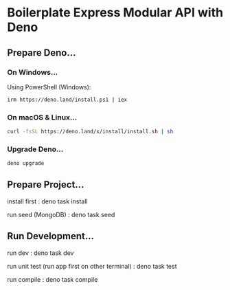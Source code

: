 # Boilerplate Express Modular API with Deno

## Prepare Deno...


### On Windows...
Using PowerShell (Windows):
```bash
irm https://deno.land/install.ps1 | iex
```

### On macOS & Linux...
```bash
curl -fsSL https://deno.land/x/install/install.sh | sh
```

### Upgrade Deno...
```bash
deno upgrade
```

## Prepare Project...

install first : deno task install

run seed (MongoDB) : deno task seed

## Run Development...

run dev : deno task dev

run unit test (run app first on other terminal) : deno task test

run compile : deno task compile

